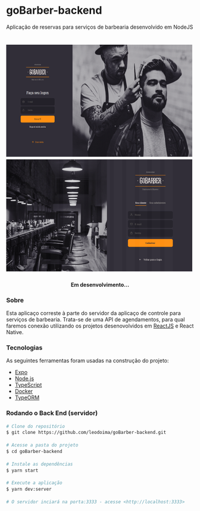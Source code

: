# goBarber-backend
Aplicação de reservas para serviços de barbearia desenvolvido em NodeJS

<h1>
  <img width="500px" height="300px" src="/assets/gobarber-login.png" />
  <img width="500px" height="300px" src="/assets/gobarber-cadastro.png" />
</h1>

<h4 align="center"> 
	Em desenvolvimento...
</h4>

### Sobre

Esta aplicaço correste à parte do servidor da aplicaço de controle para serviços de barbearia. Trata-se de uma API de agendamentos, para qual faremos conexão 
utilizando os projetos desenovolvidos em <a href="https://github.com/leodoima/goBarber-frontend">ReactJS</a> e React Native.


### Tecnologias

As seguintes ferramentas foram usadas na construção do projeto:

- [Expo](https://expo.io/)
- [Node.js](https://nodejs.org/en/)
- [TypeScript](https://www.typescriptlang.org/)
- [Docker](https://www.docker.com/)
- [TypeORM](https://typeorm.io/)

### Rodando o Back End (servidor)

```bash
# Clone do repositório
$ git clone https://github.com/leodoima/goBarber-backend.git

# Acesse a pasta do projeto
$ cd goBarber-backend

# Instale as dependências
$ yarn start

# Execute a aplicação
$ yarn dev:server

# O servidor inciará na porta:3333 - acesse <http://localhost:3333>
